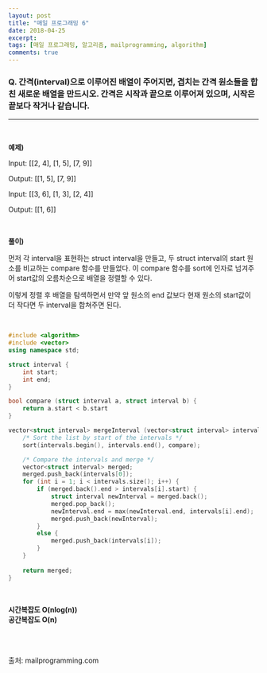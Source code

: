 ```yaml
---
layout: post
title: "매일 프로그래밍 6"
date: 2018-04-25
excerpt:
tags: [매일 프로그래밍, 알고리즘, mailprogramming, algorithm]
comments: true
---
```


### Q. 간격(interval)으로 이루어진 배열이 주어지면, 겹치는 간격 원소들을 합친 새로운 배열을 만드시오. 간격은 시작과 끝으로 이루어져 있으며, 시작은 끝보다 작거나 같습니다.
- - -
<br/>


**예제)**

Input: [[2, 4], [1, 5], [7, 9]]  

Output: [[1, 5], [7, 9]]  


Input: [[3, 6], [1, 3], [2, 4]]  

Output: [[1, 6]]

<br/>


**풀이)**

먼저 각 interval을 표현하는 struct interval을 만들고, 두 struct interval의 start 원소를 비교하는 compare 함수를 만들었다. 이 compare 함수를 sort에 인자로 넘겨주어 start값의 오름차순으로 배열을 정렬할 수 있다.

이렇게 정렬 후 배열을 탐색하면서 만약 앞 원소의 end 값보다 현재 원소의 start값이 더 작다면 두 interval을 합쳐주면 된다.

<br/>

``` cpp
#include <algorithm>
#include <vector>
using namespace std;

struct interval {
    int start;
    int end;
}

bool compare (struct interval a, struct interval b) {
    return a.start < b.start
}

vector<struct interval> mergeInterval (vector<struct interval> intervals) {
    /* Sort the list by start of the intervals */
    sort(intervals.begin(), intervals.end(), compare);

    /* Compare the intervals and merge */
    vector<struct interval> merged;
    merged.push_back(intervals[0]);
    for (int i = 1; i < intervals.size(); i++) {
        if (merged.back().end > intervals[i].start) {
            struct interval newInterval = merged.back();
            merged.pop_back();
            newInterval.end = max(newInterval.end, intervals[i].end);
            merged.push_back(newInterval);
        }
        else {
            merged.push_back(intervals[i]);
        }
    }
    
    return merged;
}
```

<br/>

**시간복잡도 O(nlog(n))**  
**공간복잡도 O(n)**

<br/>
<br/>

출처: mailprogramming.com
